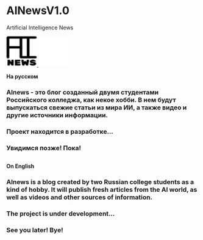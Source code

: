 # AINewsV1.0
Artificial Intelligence News

<a href="https://github.com/Amadey2002/AINewsV1.0" rel="nofollow"> <img src="images/AInews.png" alt="AInews" width="80" height="80" style="max-width:100%;"> </a> 
<a href="https://github.com/Amadey2002/AINewsV1.0" rel="nofollow"> <img src="images/AInews2.png" alt="AInews" width="80" height="80" style="max-width:100%;"> </a> 

<strong>На русском</strong>

### AInews - это блог созданный двумя студентами Российского колледжа, как некое хобби. В нем будут выпускаться свежие статьи из мира ИИ, а также видео и другие источники информации. 
### Проект находится в разработке...
### Увидимся позже! Пока!
##

<strong>On English</strong>

### AInews is a blog created by two Russian college students as a kind of hobby. It will publish fresh articles from the AI world, as well as videos and other sources of information. 
### The project is under development...
### See you later! Bye!
